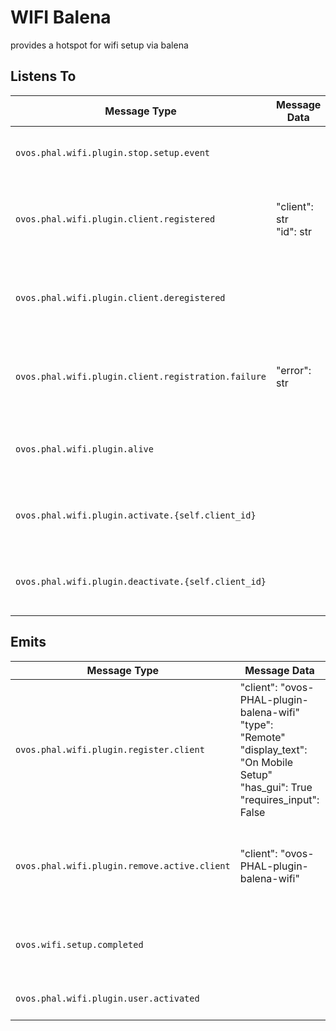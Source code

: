 # WIFI Balena

provides a hotspot for wifi setup via balena

## Listens To

| Message Type                                        | Message Data               | Description                                                    | Emitted Response Type                        | Handled By                       |
|-----------------------------------------------------|----------------------------|----------------------------------------------------------------|----------------------------------------------|----------------------------------|
| `ovos.phal.wifi.plugin.stop.setup.event`            |                            | Stops the Balena WiFi setup process.                           | `ovos.phal.wifi.plugin.remove.active.client` | handle_stop_setup                |
| `ovos.phal.wifi.plugin.client.registered`           | "client": str<br>"id": str | Triggered when a client is registered with the WiFi plugin.    | `ovos.phal.wifi.plugin.activate.{client_id}` | handle_registered                |
| `ovos.phal.wifi.plugin.client.deregistered`         |                            | Triggered when a client is deregistered from the WiFi plugin.  |                                              | handle_deregistered              |
| `ovos.phal.wifi.plugin.client.registration.failure` | "error": str               | Triggered when client registration with the WiFi plugin fails. | `ovos.phal.wifi.plugin.remove.active.client` | handle_registration_failure      |
| `ovos.phal.wifi.plugin.alive`                       |                            | Sent to keep the client alive with the WiFi plugin.            |                                              | register_client                  |
| `ovos.phal.wifi.plugin.activate.{self.client_id}`   |                            | Activates Balena as the wifi setup provider                    |                                              | handle_activate_client_request   |
| `ovos.phal.wifi.plugin.deactivate.{self.client_id}` |                            | Deactivates Balena as the wifi setup provider                  |                                              | handle_deactivate_client_request |

## Emits

| Message Type                                 | Message Data                                                                                                                                    | Description                                                                | Trigger Message Type                              | Handled By            |
|----------------------------------------------|-------------------------------------------------------------------------------------------------------------------------------------------------|----------------------------------------------------------------------------|---------------------------------------------------|-----------------------|
| `ovos.phal.wifi.plugin.register.client`      | "client": "ovos-PHAL-plugin-balena-wifi"<br>"type": "Remote"<br>"display_text": "On Mobile Setup"<br>"has_gui": True<br>"requires_input": False | Registers a client with the WiFi plugin.                                   | `ovos.phal.wifi.plugin.alive`                     | register_client       |
| `ovos.phal.wifi.plugin.remove.active.client` | "client": "ovos-PHAL-plugin-balena-wifi"                                                                                                        | Requests the removal of the active client registered with the WiFi plugin. |                                                   | request_deactivate    |
| `ovos.wifi.setup.completed`                  |                                                                                                                                                 | Indicates that WiFi setup is completed successfully.                       | `ovos.phal.wifi.plugin.activate.{self.client_id}` | report_setup_complete |
| `ovos.phal.wifi.plugin.user.activated`       |                                                                                                                                                 | Restart WiFi setup on failure.                                             |                                                   | handle_stop_setup     |


